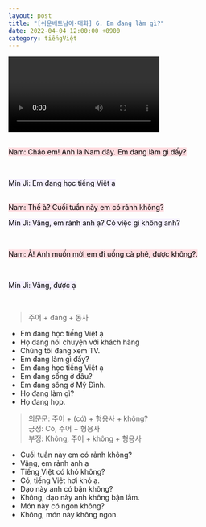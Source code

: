 ```yaml
---
layout: post
title: "[쉬운베트남어-대화] 6. Em đang làm gì?"
date: 2022-04-04 12:00:00 +0900
category: tiếngViệt
---
```


<div class="video-container">
    <video id="player" class="video-js vjs-default-skin vjs-big-play-centered" data-json="/public/json/쉬운베트남어-대화6과.json"></video>
</div>

<br>

<mark style="background-color: #ffdce0">Nam: Cháo em! Anh là Nam đây. Em đang làm gì đấy?</mark>

<br>

<mark style="background-color: #f5f0ff">Min Ji: Em đang học tiếng Việt ạ</mark>

<br>
<mark style="background-color: #ffdce0">Nam: Thế à? Cuối tuần này em có rảnh không?</mark>

<br>

<mark style="background-color: #f5f0ff">Min Ji: Vâng, em rảnh anh ạ? Có việc gì không anh?</mark>

<br>

<mark style="background-color: #ffdce0">Nam: À! Anh muốn mời em đi uống cà phê, được không?.</mark>

<br>

<mark style="background-color: #f5f0ff">Min Ji: Vâng, được ạ</mark>

<br>

> 주어 + đang + 동사

- Em đang học tiếng Việt ạ
- Họ đang nói chuyện với khách hàng
- Chúng tôi đang xem TV.
- Em đang làm gì đấy?
- Em đang học tiếng Việt ạ
- Em đang sống ở đâu?
- Em đang sống ở Mỹ Đình.
- Họ đang làm gì?
- Họ đang họp.


> 의문문: 주어 + (có) + 형용사 + không?<br>
> 긍정: Có, 주어 + 형용사<br>
> 부정: Không, 주어 + không + 형용사

- Cuối tuần này em có rảnh không?
- Vâng, em rảnh anh ạ
- Tiếng Việt có khó không?
- Có, tiếng Việt hơi khó ạ.
- Dạo này anh có bận không?
- Không, dạo này anh không bận lắm.
- Món này có ngon không?
- Không, món này không ngon.